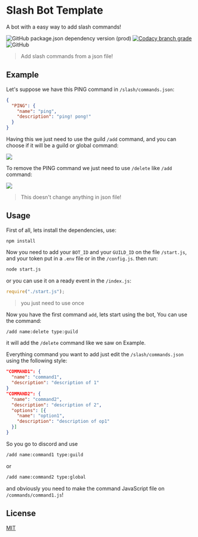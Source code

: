 # Slash Bot Template

A bot with a easy way to add slash commands!

![GitHub package.json dependency version (prod)](https://img.shields.io/github/package-json/dependency-version/GuriZenit/Slash-Bot-Template/discord.js/main?style=for-the-badge)
[![Codacy branch grade](https://img.shields.io/codacy/grade/df82a32897b142fab1efeb68435eb69e/main?color=2a672d&style=for-the-badge)](https://www.codacy.com/gh/GuriZenit/slash-bot-template/dashboard?utm_source=github.com&utm_medium=referral&utm_content=GuriZenit/slash-bot-template&utm_campaign=Badge_Grade)
![GitHub](https://img.shields.io/github/license/GuriZenit/Slash-Bot-Template?color=77d374&style=for-the-badge)

> Add slash commands from a json file!

## Example

Let's suppose we have this PING command in `/slash/commands.json`:

```json
{
  "PING": {
    "name": "ping",
    "description": "ping! pong!"
  }
}
```

Having this we just need to use the guild `/add` command, and you can choose if it will be a guild or global command:

![](https://i.imgur.com/RHOjui9.png)

To remove the PING command we just need to use `/delete` like `/add` command:

![](https://i.imgur.com/R5MqXzQ.png)

> This doesn't change anything in json file!

## Usage

First of all, lets install the dependencies, use:
```
npm install
```
Now you need to add your `BOT_ID` and your `GUILD_ID` on the file `/start.js`, and your token put in a `.env` file or in the `/config.js`.
then run:

```bash
node start.js
```

or you can use it on a ready event in the `/index.js`:

```javascript
require("./start.js");
```

> you just need to use once

Now you have the first command `add`,
lets start using the bot, You can use the command:

```bash
/add name:delete type:guild
```

it will add the `/delete` command like we saw on Example.

Everything command you want to add just edit the `/slash/commands.json` using the following style:

```json
"COMMAND1": {
  "name": "command1",
  "description": "description of 1"
}
"COMMAND2": {
  "name": "command2",
  "description": "description of 2",
  "options": [{
    "name": "option1",
    "description": "description of op1"
  }]
}
```

So you go to discord and use

```bash
/add name:command1 type:guild
```

or

```bash
/add name:command2 type:global
```

and obviously you need to make the command JavaScript file on `/commands/command1.js`!

## License

[MIT](https://github.com/GuriZenit/Slash/blob/main/LICENSE)

